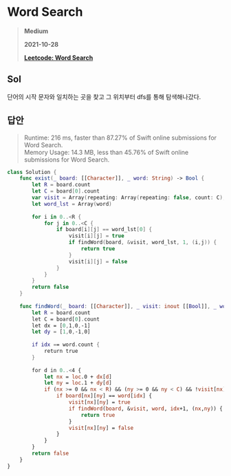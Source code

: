 # Word Search
> **Medium**
>
> **2021-10-28**
>
> **[Leetcode: Word Search](https://leetcode.com/problems/word-search)**


## Sol

단어의 시작 문자와 일치하는 곳을 찾고 그 위치부터 dfs를 통해 탐색해나갔다.  

## 답안
> Runtime: 216 ms, faster than 87.27% of Swift online submissions for Word Search.  
> Memory Usage: 14.3 MB, less than 45.76% of Swift online submissions for Word Search.
```swift
class Solution {
    func exist(_ board: [[Character]], _ word: String) -> Bool {
        let R = board.count
        let C = board[0].count
        var visit = Array(repeating: Array(repeating: false, count: C), count: R)
        let word_lst = Array(word)
        
        for i in 0..<R {
            for j in 0..<C {
                if board[i][j] == word_lst[0] {
                    visit[i][j] = true
                    if findWord(board, &visit, word_lst, 1, (i,j)) {
                        return true
                    }
                    visit[i][j] = false
                }
            }
        }
        return false
    }
    
    func findWord(_ board: [[Character]], _ visit: inout [[Bool]], _ word: [Character], _ idx: Int, _ loc: (Int, Int)) -> Bool {
        let R = board.count
        let C = board[0].count
        let dx = [0,1,0,-1]
        let dy = [1,0,-1,0]
        
        if idx == word.count {
            return true
        }
        
        for d in 0..<4 {
            let nx = loc.0 + dx[d]
            let ny = loc.1 + dy[d]
            if (nx >= 0 && nx < R) && (ny >= 0 && ny < C) && !visit[nx][ny] {
                if board[nx][ny] == word[idx] {
                    visit[nx][ny] = true
                    if findWord(board, &visit, word, idx+1, (nx,ny)) {
                        return true
                    }
                    visit[nx][ny] = false
                }
            }
        }
        return false
    }
}
```